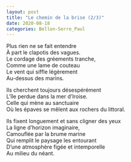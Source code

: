 ```yaml
---
layout: post
title: "Le chemin de la brise (2/3)"
date: 2020-08-18
categories: Bellon-Serre_Paul
---
```


Plus rien ne se fait entendre  
À part le clapotis des vagues.  
Le cordage des gréements tranche,  
Comme une lame de couteau  
Le vent qui siffle légèrement  
Au-dessus des marins.

Ils cherchent toujours désespérément  
L’île perdue dans la mer d’Iroise.  
Celle qui mène au sanctuaire  
Où les épaves se mêlent aux rochers du littoral.

Ils fixent longuement et sans cligner des yeux  
La ligne d’horizon imaginaire,  
Camouflée par la brume marine  
Qui remplit le paysage les entourant  
D’une atmosphère figée et intemporelle  
Au milieu du néant.